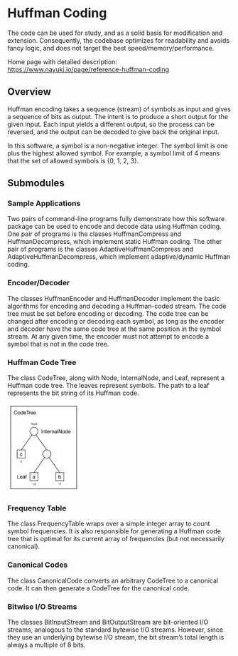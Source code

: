 # Huffman Coding

The code can be used for study, and as a solid basis for modification 
and extension. Consequently, the codebase optimizes for readability 
and avoids fancy logic, and does not target the best speed/memory/performance.

Home page with detailed description:
 https://www.nayuki.io/page/reference-huffman-coding

## Overview

Huffman encoding takes a sequence (stream) of symbols as input and gives
a sequence of bits as output. The intent is to produce a short output for 
the given input. Each input yields a different output, so the process can
be reversed, and the output can be decoded to give back the original input.

In this software, a symbol is a non-negative integer. The symbol limit is
one plus the highest allowed symbol. For example, a symbol limit of 4 means
that the set of allowed symbols is {0, 1, 2, 3}.

## Submodules

### Sample Applications

Two pairs of command-line programs fully demonstrate how this software 
package can be used to encode and decode data using Huffman coding. One 
pair of programs is the classes HuffmanCompress and HuffmanDecompress, 
which implement static Huffman coding. The other pair of programs is the 
classes AdaptiveHuffmanCompress and AdaptiveHuffmanDecompress, which 
implement adaptive/dynamic Huffman coding.

### Encoder/Decoder

The classes HuffmanEncoder and HuffmanDecoder implement the basic 
algorithms for encoding and decoding a Huffman-coded stream. The code
tree must be set before encoding or decoding. The code tree can be 
changed after encoding or decoding each symbol, as long as the encoder
and decoder have the same code tree at the same position in the symbol
stream. At any given time, the encoder must not attempt to encode a
symbol that is not in the code tree.

### Huffman Code Tree

The class CodeTree, along with Node, InternalNode, and Leaf, represent
a Huffman code tree. The leaves represent symbols. The path to a leaf
represents the bit string of its Huffman code.

<p aling="center">
    <img src="/Documentation/Code-Tree-Model.svg" alt="Code Tree" 
        height="200px"/>
</p>

### Frequency Table

The class FrequencyTable wraps over a simple integer array to count
symbol frequencies. It is also responsible for generating a Huffman 
code tree that is optimal for its current array of frequencies (but 
not necessarily canonical).

### Canonical Codes

The class CanonicalCode converts an arbitrary CodeTree to a canonical
code. It can then generate a CodeTree for the canonical code.

### Bitwise I/O Streams

The classes BitInputStream and BitOutputStream are bit-oriented I/O
streams, analogous to the standard bytewise I/O streams. However, 
since they use an underlying bytewise I/O stream, the bit stream’s 
total length is always a multiple of 8 bits.

